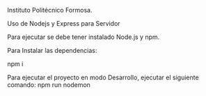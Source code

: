 Instituto Politécnico Formosa.


Uso de Nodejs y Express para Servidor




Para ejecutar se debe tener instalado Node.js y npm.

Para Instalar las dependencias:

npm  i

Para ejecutar el proyecto en modo Desarrollo, ejecutar el siguiente comando:
npm  run  nodemon

